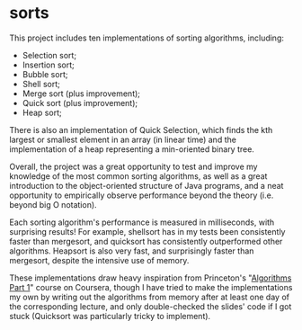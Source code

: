 # sorts
This project includes ten implementations of sorting algorithms, including:

 - Selection sort;
 - Insertion sort;
 - Bubble sort;
 - Shell sort;
 - Merge sort (plus improvement);
 - Quick sort (plus improvement);
 - Heap sort;

There is also an implementation of Quick Selection, which finds the kth largest or smallest element in an array
(in linear time) and the implementation of a heap representing a min-oriented binary tree.

Overall, the project was a great opportunity to test and improve my knowledge of the most common sorting
algorithms, as well as a great introduction to the object-oriented structure of Java programs, and a neat
opportunity to empirically observe performance beyond the theory (i.e. beyond big O notation).

Each sorting algorithm's performance is measured in milliseconds, with surprising results!
For example, shellsort has in my tests been consistently faster than mergesort, and quicksort has consistently
outperformed other algorithms. Heapsort is also very fast, and surprisingly faster than mergesort, despite the
intensive use of memory.

These implementations draw heavy inspiration from Princeton's "[Algorithms Part 1](https://www.coursera.org/learn/algorithms-part1/home/welcome)" course on Coursera,
though I have tried to make the implementations my own by writing out the algorithms from memory after at least
one day of the corresponding lecture, and only double-checked the slides' code if I got stuck (Quicksort was
particularly tricky to implement).
